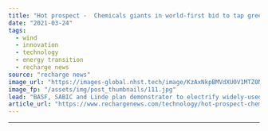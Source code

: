 ```yaml
---
title: "Hot prospect -  Chemicals giants in world-first bid to tap green power for 850-degree 'cracker furnaces'"
date: "2021-03-24"
tags: 
  - wind
  - innovation
  - technology
  - energy transition
  - recharge news
source: "recharge news"
image_url: "https://images-global.nhst.tech/image/KzAxNkpBMVdXU0V1MTZ0NnR4bk9UWU0xR05CU3dSQkdxTWN5cXg0OHBWVT0=/nhst/binary/4cd825f9482a76069f6285eaa2eb4095"
image_fp: "/assets/img/post_thumbnails/111.jpg"
lead: "BASF, SABIC and Linde plan demonstrator to electrify widely-used industry process that currently relies on fossils"
article_url: "https://www.rechargenews.com/technology/hot-prospect-chemicals-giants-in-world-first-bid-to-tap-green-power-for-850-degree-cracker-furnaces/2-1-986294"
---
```


---
